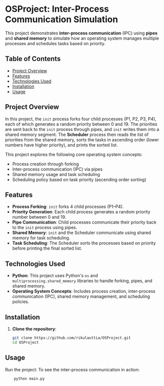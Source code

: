 # OSProject: Inter-Process Communication Simulation

This project demonstrates **inter-process communication** (IPC) using **pipes** and **shared memory** to simulate how an operating system manages multiple processes and schedules tasks based on priority.

## Table of Contents
- [Project Overview](#project-overview)
- [Features](#features)
- [Technologies Used](#technologies-used)
- [Installation](#installation)
- [Usage](#usage)

## Project Overview
In this project, the `init` process forks four child processes (P1, P2, P3, P4), each of which generates a random priority between 0 and 19. The priorities are sent back to the `init` process through pipes, and `init` writes them into a shared memory segment. The **Scheduler** process then reads the list of priorities from the shared memory, sorts the tasks in ascending order (lower numbers have higher priority), and prints the sorted list.

This project explores the following core operating system concepts:
- Process creation through forking
- Inter-process communication (IPC) via pipes
- Shared memory usage and task scheduling
- Scheduling policy based on task priority (ascending order sorting)

## Features
- **Process Forking**: `init` forks 4 child processes (P1–P4).
- **Priority Generation**: Each child process generates a random priority number between 0 and 19.
- **Pipe Communication**: Child processes communicate their priority back to the `init` process using pipes.
- **Shared Memory**: `init` and the Scheduler communicate using shared memory for task scheduling.
- **Task Scheduling**: The Scheduler sorts the processes based on priority before printing the final sorted list.

## Technologies Used
- **Python**: This project uses Python's `os` and `multiprocessing.shared_memory` libraries to handle forking, pipes, and shared memory.
- **Operating System Concepts**: Includes process creation, inter-process communication (IPC), shared memory management, and scheduling policies.

## Installation

1. **Clone the repository**:
   ```bash
   git clone https://github.com/rikulauttia/OSProject.git
   cd OSProject

## Usage
Run the project: To see the inter-process communication in action:
```bash
    python main.py